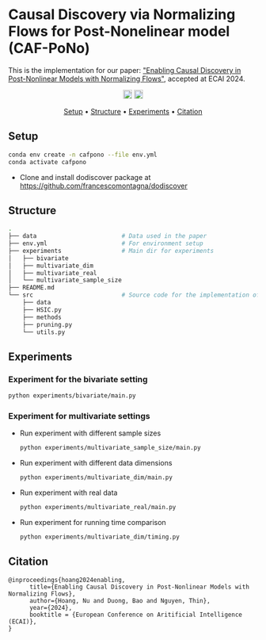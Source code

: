 # Causal Discovery via Normalizing Flows for Post-Nonelinear model (CAF-PoNo)

This is the implementation for our paper: ["Enabling Causal Discovery in Post-Nonlinear Models
with Normalizing Flows"](https://arxiv.org/pdf/2407.04980), accepted at ECAI 2024.

<p align="center" markdown="1">
    <img src="https://img.shields.io/badge/Python-3.8-green.svg" alt="Python Version" height="18">
    <a href="https://arxiv.org/pdf/2407.04980"><img src="https://img.shields.io/badge/arXiv-2307.07973-b31b1b.svg" alt="arXiv" height="18"></a>
</p>


<p align="center">
  <a href="#setup">Setup</a> •
  <a href="#structure">Structure</a> •
  <a href="#experiments">Experiments</a> •
  <a href="#citation">Citation</a>
</p>

## Setup

```bash
conda env create -n cafpono --file env.yml 
conda activate cafpono
```

- Clone and install dodiscover package at https://github.com/francescomontagna/dodiscover

## Structure

```bash
.
├── data                        # Data used in the paper
├── env.yml                     # For environment setup
├── experiments                 # Main dir for experiments
│   ├── bivariate
│   ├── multivariate_dim
│   ├── multivariate_real
│   └── multivariate_sample_size
├── README.md
└── src                         # Source code for the implementation of CAF-PoNo and other baseline methods
    ├── data
    ├── HSIC.py
    ├── methods
    ├── pruning.py
    └── utils.py
```

## Experiments 

### Experiment for the bivariate setting 

```bash
python experiments/bivariate/main.py
```

### Experiment for multivariate settings

- Run experiment with different sample sizes
    ```bash
    python experiments/multivariate_sample_size/main.py
    ```
- Run experiment with different data dimensions 
    ```bash
    python experiments/multivariate_dim/main.py
    ```
- Run experiment with real data
    ```bash
    python experiments/multivariate_real/main.py
    ```
- Run experiment for running time comparison
    ```bash
    python experiments/multivariate_dim/timing.py
    ```

## Citation

```
@inproceedings{hoang2024enabling,
      title={Enabling Causal Discovery in Post-Nonlinear Models with Normalizing Flows}, 
      author={Hoang, Nu and Duong, Bao and Nguyen, Thin},
      year={2024},
      booktitle = {European Conference on Aritificial Intelligence (ECAI)},
}
```
